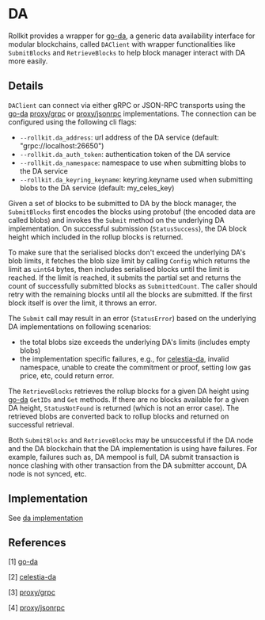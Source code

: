 # DA

Rollkit provides a wrapper for [go-da][go-da], a generic data availability interface for modular blockchains, called `DAClient` with wrapper functionalities like `SubmitBlocks` and `RetrieveBlocks` to help block manager interact with DA more easily.

## Details

`DAClient` can connect via either gRPC or JSON-RPC transports using the [go-da][go-da] [proxy/grpc][proxy/grpc] or [proxy/jsonrpc][proxy/jsonrpc] implementations. The connection can be configured using the following cli flags:

* `--rollkit.da_address`: url address of the DA service (default: "grpc://localhost:26650")
* `--rollkit.da_auth_token`: authentication token of the DA service
* `--rollkit.da_namespace`: namespace to use when submitting blobs to the DA service
* `--rollkit.da_keyring_keyname`: keyring.keyname used when submitting blobs to the DA service (default: my_celes_key)

Given a set of blocks to be submitted to DA by the block manager, the `SubmitBlocks` first encodes the blocks using protobuf (the encoded data are called blobs) and invokes the `Submit` method on the underlying DA implementation. On successful submission (`StatusSuccess`), the DA block height which included in the rollup blocks is returned.

To make sure that the serialised blocks don't exceed the underlying DA's blob limits, it fetches the blob size limit by calling `Config` which returns the limit as `uint64` bytes, then includes serialised blocks until the limit is reached. If the limit is reached, it submits the partial set and returns the count of successfully submitted blocks as `SubmittedCount`. The caller should retry with the remaining blocks until all the blocks are submitted. If the first block itself is over the limit, it throws an error.

The `Submit` call may result in an error (`StatusError`) based on the underlying DA implementations on following scenarios:

* the total blobs size exceeds the underlying DA's limits (includes empty blobs)
* the implementation specific failures, e.g., for [celestia-da][celestia-da], invalid namespace, unable to create the commitment or proof, setting low gas price, etc, could return error.

The `RetrieveBlocks` retrieves the rollup blocks for a given DA height using [go-da][go-da] `GetIDs` and `Get` methods. If there are no blocks available for a given DA height, `StatusNotFound` is returned (which is not an error case). The retrieved blobs are converted back to rollup blocks and returned on successful retrieval.

Both `SubmitBlocks` and `RetrieveBlocks` may be unsuccessful if the DA node and the DA blockchain that the DA implementation is using have failures. For example, failures such as, DA mempool is full, DA submit transaction is nonce clashing with other transaction from the DA submitter account, DA node is not synced, etc.

## Implementation

See [da implementation]

## References

[1] [go-da][go-da]

[2] [celestia-da][celestia-da]

[3] [proxy/grpc][proxy/grpc]

[4] [proxy/jsonrpc][proxy/jsonrpc]

[da implementation]: https://github.com/rollkit/rollkit/blob/main/da/da.go
[go-da]: https://github.com/rollkit/go-da
[celestia-da]: https://github.com/rollkit/celestia-da
[proxy/grpc]: https://github.com/rollkit/go-da/tree/main/proxy/grpc
[proxy/jsonrpc]: https://github.com/rollkit/go-da/tree/main/proxy/jsonrpc
